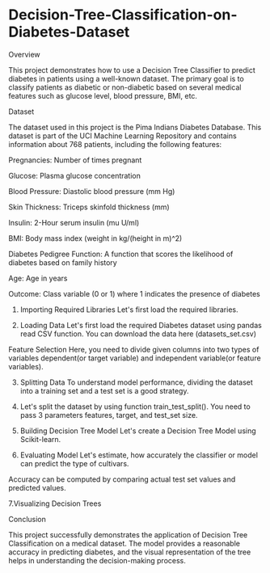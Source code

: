 # Decision-Tree-Classification-on-Diabetes-Dataset
Overview

This project demonstrates how to use a Decision Tree Classifier to predict diabetes in patients using a well-known dataset. The primary goal is to classify patients as diabetic or non-diabetic based on several medical features such as glucose level, blood pressure, BMI, etc.

Dataset

The dataset used in this project is the Pima Indians Diabetes Database. This dataset is part of the UCI Machine Learning Repository and contains information about 768 patients, including the following features:

Pregnancies: Number of times pregnant

Glucose: Plasma glucose concentration

Blood Pressure: Diastolic blood pressure (mm Hg)

Skin Thickness: Triceps skinfold thickness (mm)

Insulin: 2-Hour serum insulin (mu U/ml)

BMI: Body mass index (weight in kg/(height in m)^2)

Diabetes Pedigree Function: A function that scores the likelihood of diabetes based on family history

Age: Age in years

Outcome: Class variable (0 or 1) where 1 indicates the presence of diabetes

1. Importing Required Libraries Let's first load the required libraries.

2. Loading Data Let's first load the required Diabetes dataset using pandas read CSV function. You can download the data here (datasets_set.csv)

Feature Selection Here, you need to divide given columns into two types of variables dependent(or target variable) and independent variable(or feature variables).

3. Splitting Data To understand model performance, dividing the dataset into a training set and a test set is a good strategy.

4. Let's split the dataset by using function train_test_split(). You need to pass 3 parameters features, target, and test_set size.

5. Building Decision Tree Model Let's create a Decision Tree Model using Scikit-learn.

6. Evaluating Model Let's estimate, how accurately the classifier or model can predict the type of cultivars.

Accuracy can be computed by comparing actual test set values and predicted values.

7.Visualizing Decision Trees

Conclusion

This project successfully demonstrates the application of Decision Tree Classification on a medical dataset. The model provides a reasonable accuracy in predicting diabetes, and the visual representation of the tree helps in understanding the decision-making process.
